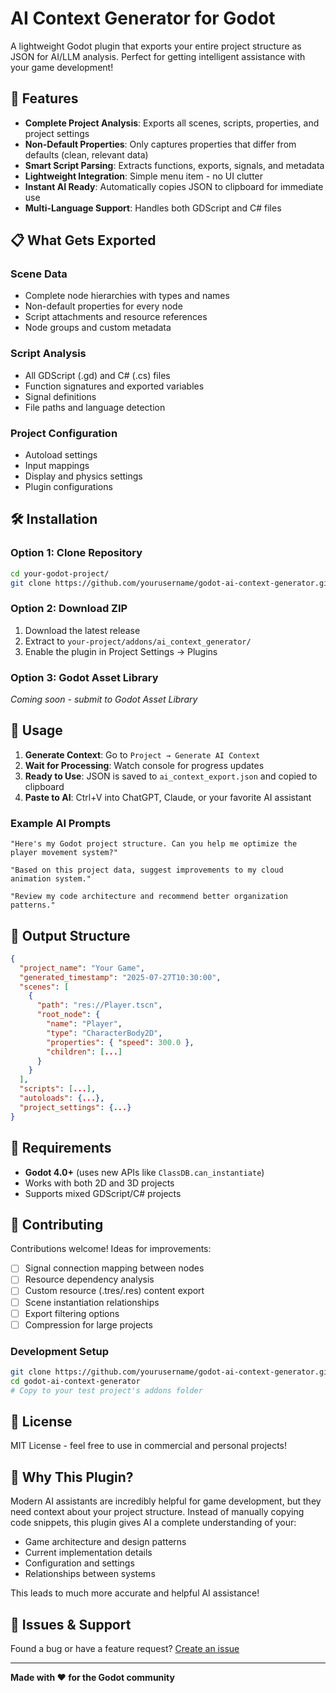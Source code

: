 # AI Context Generator for Godot

A lightweight Godot plugin that exports your entire project structure as JSON for AI/LLM analysis. Perfect for getting intelligent assistance with your game development!

## 🚀 Features

- **Complete Project Analysis**: Exports all scenes, scripts, properties, and project settings
- **Non-Default Properties**: Only captures properties that differ from defaults (clean, relevant data)
- **Smart Script Parsing**: Extracts functions, exports, signals, and metadata
- **Lightweight Integration**: Simple menu item - no UI clutter
- **Instant AI Ready**: Automatically copies JSON to clipboard for immediate use
- **Multi-Language Support**: Handles both GDScript and C# files

## 📋 What Gets Exported

### Scene Data
- Complete node hierarchies with types and names
- Non-default properties for every node
- Script attachments and resource references
- Node groups and custom metadata

### Script Analysis
- All GDScript (.gd) and C# (.cs) files
- Function signatures and exported variables
- Signal definitions
- File paths and language detection

### Project Configuration
- Autoload settings
- Input mappings
- Display and physics settings
- Plugin configurations

## 🛠 Installation

### Option 1: Clone Repository
```bash
cd your-godot-project/
git clone https://github.com/yourusername/godot-ai-context-generator.git addons/ai_context_generator
```

### Option 2: Download ZIP
1. Download the latest release
2. Extract to `your-project/addons/ai_context_generator/`
3. Enable the plugin in Project Settings → Plugins

### Option 3: Godot Asset Library
*Coming soon - submit to Godot Asset Library*

## 🎯 Usage

1. **Generate Context**: Go to `Project → Generate AI Context`
2. **Wait for Processing**: Watch console for progress updates
3. **Ready to Use**: JSON is saved to `ai_context_export.json` and copied to clipboard
4. **Paste to AI**: Ctrl+V into ChatGPT, Claude, or your favorite AI assistant

### Example AI Prompts
```
"Here's my Godot project structure. Can you help me optimize the player movement system?"

"Based on this project data, suggest improvements to my cloud animation system."

"Review my code architecture and recommend better organization patterns."
```

## 📁 Output Structure

```json
{
  "project_name": "Your Game",
  "generated_timestamp": "2025-07-27T10:30:00",
  "scenes": [
	{
	  "path": "res://Player.tscn",
	  "root_node": {
		"name": "Player",
		"type": "CharacterBody2D",
		"properties": { "speed": 300.0 },
		"children": [...]
	  }
	}
  ],
  "scripts": [...],
  "autoloads": {...},
  "project_settings": {...}
}
```

## 🔧 Requirements

- **Godot 4.0+** (uses new APIs like `ClassDB.can_instantiate`)
- Works with both 2D and 3D projects
- Supports mixed GDScript/C# projects

## 🤝 Contributing

Contributions welcome! Ideas for improvements:

- [ ] Signal connection mapping between nodes
- [ ] Resource dependency analysis  
- [ ] Custom resource (.tres/.res) content export
- [ ] Scene instantiation relationships
- [ ] Export filtering options
- [ ] Compression for large projects

### Development Setup
```bash
git clone https://github.com/yourusername/godot-ai-context-generator.git
cd godot-ai-context-generator
# Copy to your test project's addons folder
```

## 📄 License

MIT License - feel free to use in commercial and personal projects!

## 🌟 Why This Plugin?

Modern AI assistants are incredibly helpful for game development, but they need context about your project structure. Instead of manually copying code snippets, this plugin gives AI a complete understanding of your:

- Game architecture and design patterns
- Current implementation details  
- Configuration and settings
- Relationships between systems

This leads to much more accurate and helpful AI assistance!

## 🐛 Issues & Support

Found a bug or have a feature request? 
[Create an issue](https://github.com/yourusername/godot-ai-context-generator/issues)

---

**Made with ❤️ for the Godot community**
